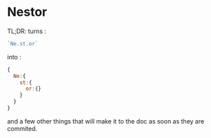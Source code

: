 # Nestor

TL;DR: turns :

```js
`Ne.st.or`
```
into :
```js
{
  Ne:{
    st:{
      or:{}
    }
  }
}
```
and a few other things that will make it to the doc as soon as they are commited.

